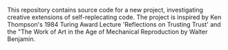This repository contains source code for a new project, investigating creative extensions of self-replecating code. The project is inspired by Ken Thompson\'s 1984 Turing Award Lecture 'Reflections on Trusting Trust' and the "The Work of Art in the Age of Mechanical Reproduction by Walter Benjamin.
